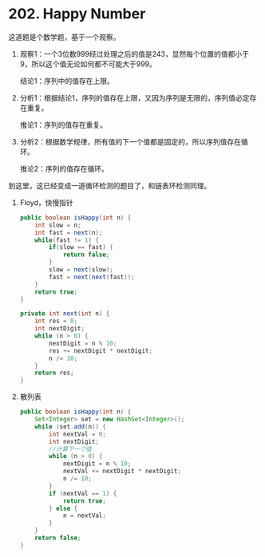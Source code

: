 #  202. Happy Number

这道题是个数学题，基于一个观察。

1. 观察1：一个3位数999经过处理之后的值是243，显然每个位置的值都小于9，所以这个值无论如何都不可能大于999。

   结论1：序列中的值存在上限。

2. 分析1：根据结论1，序列的值存在上限，又因为序列是无限的，序列值必定存在重复。

   推论1：序列的值存在重复。

3. 分析2：根据数学规律，所有值的下一个值都是固定的，所以序列值存在循环。

   推论2：序列的值存在循环。

到这里，这已经变成一道循环检测的题目了，和链表环检测同理。

1. Floyd，快慢指针

   ```java
   public boolean isHappy(int n) {
       int slow = n;
       int fast = next(n);
       while(fast != 1) {
           if(slow == fast) {
               return false;
           }
           slow = next(slow);
           fast = next(next(fast));
       }
       return true;
   }
   
   private int next(int n) {
       int res = 0;
       int nextDigit;
       while (n > 0) {
           nextDigit = n % 10;
           res += nextDigit * nextDigit;
           n /= 10;
       }
       return res;
   }
   ```

   

2. 散列表

   ```java
   public boolean isHappy(int n) {
       Set<Integer> set = new HashSet<Integer>();
       while (set.add(n)) {
           int nextVal = 0;
           int nextDigit;
           //计算下一个值
           while (n > 0) {
               nextDigit = n % 10;
               nextVal += nextDigit * nextDigit;
               n /= 10;
           }
           if (nextVal == 1) {
               return true;
           } else {
               n = nextVal;   
           }
       }
       return false;
   }
   ```

   